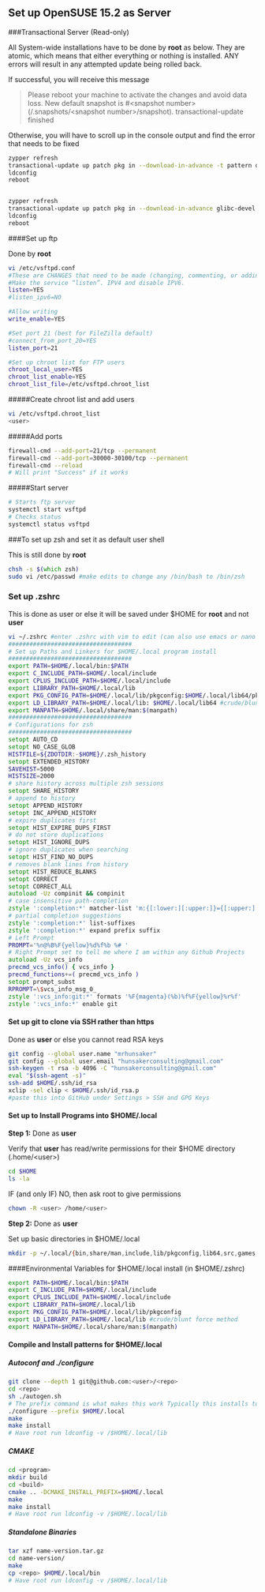 ## Set up OpenSUSE 15.2 as Server

###Transactional Server (Read-only)

All System-wide installations have to be done by **root** as below. They are atomic, which means that either everything or nothing is installed. ANY errors will result in any attempted update being rolled back. 

 If successful, you will receive this message

>Please reboot your machine to activate the changes and avoid data loss.
>New default snapshot is #\<snapshot number\> (/.snapshots/\<snapshot number\>/snapshot).
>transactional-update finished

Otherwise, you will have to scroll up in the console output and find the error that needs to be fixed

```zsh
zypper refresh 
transactional-update up patch pkg in --download-in-advance -t pattern devel_C_C++ devel_basis devel_java devel_python3 devel_qt5 devel_rpm_build console
ldconfig
reboot


zypper refresh
transactional-update up patch pkg in --download-in-advance glibc-devel glibc-devel-static glibc-extra glibc-utils texlive autoconf autoconf213 automake libtool pkg-config cmake doxygen asciidoc ant ant-contrib ant-scripts libxslt-devel libxslt-tools xalan-j2-xsltc libxslt1 libxslt-tools libxslt-python java-11-openjdk-devel wget wget-lang freetype freetype-devel freetype-tools libfreetype6 libwmf-devel libwmf-tools libwmf-0_2-7 lcms2 liblcms2-devel liblcms2-doc libxml2-devel libxml2-tools perl-XML-LibXML python3-libxml2-python libyaml-devel libyaml-0-2 libpng16-devel libpng16-tools libtiff-devel libtiff5 libopenjp2-7 libopenjpeg1 libgif7 zlib-devel zlibrary-data zlibrary-devel libicu-devel libpango-1_0-0 libpangomm-2_44-1 libcairo2 libcairo-script-interpreter2 libcairo-gobject2 mozilla-nss mozilla-nss-certs mozilla-nss-devel mozilla-nss-sysinit mozilla-nss-tools pandoc MultiMarkdown-6 cmark discount pandoc texlive-context wkhtmltopdf maven maven-lib maven-local maven-shared gradle gradle-local javapackages-gradle mtree tree xclip vsftpd zsh
ldconfig
reboot

```

####Set up ftp

Done by **root**

```zsh
vi /etc/vsftpd.conf
#These are CHANGES that need to be made (changing, commenting, or adding settings)
#Make the service “listen”. IPV4 and disable IPV6.
listen=YES
#listen_ipv6=NO

#Allow writing
write_enable=YES

#Set port 21 (best for FileZilla default)
#connect_from_port_20=YES
listen_port=21

#Set up chroot list for FTP users
chroot_local_user=YES
chroot_list_enable=YES
chroot_list_file=/etc/vsftpd.chroot_list
```

#####Create chroot list and add users

```zsh
vi /etc/vsftpd.chroot_list
<user>
```

#####Add ports

```zsh
firewall-cmd --add-port=21/tcp --permanent
firewall-cmd --add-port=30000-30100/tcp --permanent
firewall-cmd --reload
# Will print "Success" if it works
```

#####Start server

```zsh
# Starts ftp server
systemctl start vsftpd
# Checks status
systemctl status vsftpd
```

###To set up zsh and set it as default user shell

This is still done by **root**

```zsh
chsh -s $(which zsh)
sudo vi /etc/passwd #make edits to change any /bin/bash to /bin/zsh
```

### Set up .zshrc

This is done as user or else it will be saved under \$HOME for **root** and not **user**

```zsh
vi ~/.zshrc #enter .zshrc with vim to edit (can also use emacs or nano as desired)
###################################
# Set up Paths and Linkers for $HOME/.local program install
###################################
export PATH=$HOME/.local/bin:$PATH
export C_INCLUDE_PATH=$HOME/.local/include
export CPLUS_INCLUDE_PATH=$HOME/.local/include
export LIBRARY_PATH=$HOME/.local/lib
export PKG_CONFIG_PATH=$HOME/.local/lib/pkgconfig:$HOME/.local/lib64/pkgconfig
export LD_LIBRARY_PATH=$HOME/.local/lib: $HOME/.local/lib64 #crude/blunt force method
export MANPATH=$HOME/.local/share/man:$(manpath)
###################################
# Configurations for zsh
###################################
setopt AUTO_CD
setopt NO_CASE_GLOB
HISTFILE=${ZDOTDIR:-$HOME}/.zsh_history
setopt EXTENDED_HISTORY
SAVEHIST=5000
HISTSIZE=2000
# share history across multiple zsh sessions
setopt SHARE_HISTORY
# append to history
setopt APPEND_HISTORY
setopt INC_APPEND_HISTORY
# expire duplicates first
setopt HIST_EXPIRE_DUPS_FIRST
# do not store duplications
setopt HIST_IGNORE_DUPS
# ignore duplicates when searching
setopt HIST_FIND_NO_DUPS
# removes blank lines from history
setopt HIST_REDUCE_BLANKS
setopt CORRECT
setopt CORRECT_ALL
autoload -Uz compinit && compinit
# case insensitive path-completion
zstyle ':completion:*' matcher-list 'm:{[:lower:][:upper:]}={[:upper:][:lower:]}' 'm:{[:lower:][:upper:]}={[:upper:][:lower:]} l:|=* r:|=*' 'm:{[:lower:][:upper:]}={[:upper:][:lower:]} l:|=* r:|=*' 'm:{[:lower:][:upper:]}={[:upper:][:lower:]} l:|=* r:|=*'
# partial completion suggestions
zstyle ':completion:*' list-suffixes
zstyle ':completion:*' expand prefix suffix
# Left Prompt
PROMPT='%n@%B%F{yellow}%d%f%b %# '
# Right Prompt set to tell me where I am within any Github Projects
autoload -Uz vcs_info
precmd_vcs_info() { vcs_info }
precmd_functions+=( precmd_vcs_info )
setopt prompt_subst
RPROMPT=\$vcs_info_msg_0_
zstyle ':vcs_info:git:*' formats '%F{magenta}(%b)%f%F{yellow}%r%f'
zstyle ':vcs_info:*' enable git
```

#### Set up git to clone via SSH rather than https

Done as **user** or else you cannot read RSA keys

```zsh
git config --global user.name "mrhunsaker"
git config --global user.email "hunsakerconsulting@gmail.com"
ssh-keygen -t rsa -b 4096 -C "hunsakerconsulting@gmail.com"
eval "$(ssh-agent -s)"
ssh-add $HOME/.ssh/id_rsa
xclip -sel clip < $HOME/.ssh/id_rsa.p
#paste this into GitHub under Settings > SSH and GPG Keys
```

#### Set up to Install Programs into \$HOME/.local

**Step 1:** Done as **user** 

Verify that **user** has read/write permissions for their \$HOME directory (.home/\<user>)

```zsh
cd $HOME
ls -la
```

IF (and only IF) NO, then ask root to give permissions

```zsh
chown -R <user> /home/<user>
```

**Step 2:** Done as **user**

Set up basic directories in \$HOME/.local

```zsh
mkdir -p ~/.local/{bin,share/man,include,lib/pkgconfig,lib64,src,games,src}
```

####Environmental Variables for \$HOME/.local install (in \$HOME/.zshrc)

```zsh
export PATH=$HOME/.local/bin:$PATH
export C_INCLUDE_PATH=$HOME/.local/include
export CPLUS_INCLUDE_PATH=$HOME/.local/include
export LIBRARY_PATH=$HOME/.local/lib
export PKG_CONFIG_PATH=$HOME/.local/lib/pkgconfig
export LD_LIBRARY_PATH=$HOME/.local/lib #crude/blunt force method
export MANPATH=$HOME/.local/share/man:$(manpath)
```

#### Compile and Install patterns for \$HOME/.local

##### Autoconf and ./configure

```zsh
git clone --depth 1 git@github.com:<user>/<repo>
cd <repo>
sh ./autogen.sh
# The prefix command is what makes this work Typically this installs to /usr/local by default, we are changing that behavior to avoid su or sudo-ing
./configure --prefix $HOME/.local
make 
make install
# Have root run ldconfig -v /$HOME/.local/lib
```

##### CMAKE

```zsh
cd <program>
mkdir build
cd <build>
cmake .. -DCMAKE_INSTALL_PREFIX=$HOME/.local 
make
make install
# Have root run ldconfig -v /$HOME/.local/lib
```

##### Standalone Binaries

```zsh
tar xzf name-version.tar.gz
cd name-version/
make
cp <repo> $HOME/.local/bin
# Have root run ldconfig -v /$HOME/.local/lib
```


